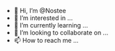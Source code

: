 - 👋 Hi, I’m @Nostee
- 👀 I’m interested in ...
- 🌱 I’m currently learning ...
- 💞️ I’m looking to collaborate on ...
- 📫 How to reach me ...


